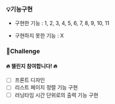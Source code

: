 ### 💡기능구현

- 구현한 기능 : 1, 2, 3, 4, 5, 6, 7, 8, 9, 10, 11

- 구현하지 못한 기능 : X

### 🔅Challenge

#### 🔥 챌린지 참여합니다! 🔥

- [ ] 프론트 디자인
- [ ] 리스트 페이지 정렬 기능 구현
- [ ] 러닝타임 시간 단위로의 출력 기능 구현
